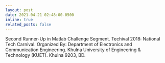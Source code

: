 ```yaml
---
layout: post
date: 2021-04-21 02:48:00-0500
inline: true
related_posts: false
---
```


Second Runner-Up in Matlab Challenge Segment. Techival 2018: National Tech Carnival. Organized By: Department of Electronics and Communication Engineering. Khulna University of Engineering & Technology (KUET). Khulna 9203, BD.
